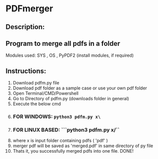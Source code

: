 # PDFmerger
## Description:
 ## Program to merge all pdfs in a folder
 Modules used: SYS , OS , PyPDF2
 (install modules, if required)
## Instructions:
1) Download pdfm.py file
2) Download pdf folder as a sample case or use your own pdf folder
3) Open Terminal/CMD/Powershell
4) Go to Directory of pdfm.py (downloads folder in general)
5) Execute the below cmd
6) ### FOR WINDOWS: ```python3 pdfm.py x\```
7) ### FOR LINUX BASED: ```python3 pdfm.py x/`` 
8) where x is input folder containing pdfs ( 'pdf' )
9) merger pdf will be saved as 'merged.pdf' in same directory of py file
10) Thats it, you successfully merged pdfs into one file. DONE!
